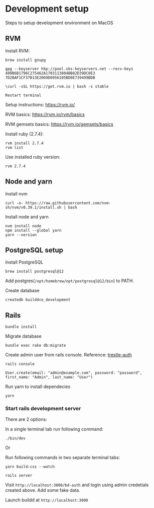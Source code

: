 # Development setup

Steps to setup development environment on MacOS

## RVM

Install RVM:

```
brew install gnupg
```

```
gpg --keyserver hkp://pool.sks-keyservers.net --recv-keys 409B6B1796C275462A1703113804BB82D39DC0E3 7D2BAF1CF37B13E2069D6956105BD0E739499BDB
```

```
\curl -sSL https://get.rvm.io | bash -s stable
```

`Restart terminal`

Setup instructions: https://rvm.io/

RVM basics: https://rvm.io/rvm/basics

RVM gemsets basics: https://rvm.io/gemsets/basics

Install ruby (2.7.4):

```
rvm install 2.7.4
rvm list
```

Use installed ruby version:

```
rvm 2.7.4
```

## Node and yarn

Install nvm

```
curl -o- https://raw.githubusercontent.com/nvm-sh/nvm/v0.39.1/install.sh | bash
```

Install node and yarn

```
nvm install node
npm install --global yarn
yarn --version
```

## PostgreSQL setup

Install PostgreSQL

```
brew install postgresql@12
```

Add postgres(`/opt/homebrew/opt/postgresql@12/bin`) to PATH.

Create database

```
createdb builddco_development
```

## Rails

```
bundle install
```

Migrate database

```
bundle exec rake db:migrate
```

Create admin user from rails console. Reference: [trestle-auth](https://github.com/TrestleAdmin/trestle-auth)

```
rails console
```

```
User.create(email: "admin@example.com", password: "password", first_name: "Admin", last_name: "User")
```

Run yarn to install dependecies

```
yarn
```

### Start rails development server

There are 2 options:

In a single terminal tab run following command:

```
./bin/dev
```

Or

Run following commands in two separate terminal tabs:

```
yarn build:css --watch
```

```
rails server
```

Visit `http://localhost:3000/bd-auth` and login using admin credetials created above. Add some fake data.

Launch buildd at `http://localhost:3000`
